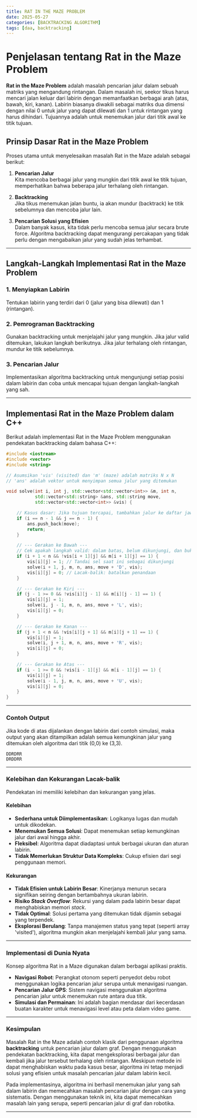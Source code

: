 ```yaml
---
title: RAT IN THE MAZE PROBLEM
date: 2025-05-27
categories: [BACKTRACKING ALGORITHM]
tags: [daa, backtracking]
---
```




# Penjelasan tentang Rat in the Maze Problem

**Rat in the Maze Problem** adalah masalah pencarian jalur dalam sebuah matriks yang mengandung rintangan. Dalam masalah ini, seekor tikus harus mencari jalan keluar dari labirin dengan memanfaatkan berbagai arah (atas, bawah, kiri, kanan). Labirin biasanya diwakili sebagai matriks dua dimensi dengan nilai 0 untuk jalur yang dapat dilewati dan 1 untuk rintangan yang harus dihindari. Tujuannya adalah untuk menemukan jalur dari titik awal ke titik tujuan.

## Prinsip Dasar Rat in the Maze Problem

Proses utama untuk menyelesaikan masalah Rat in the Maze adalah sebagai berikut:

1. **Pencarian Jalur**  
   Kita mencoba berbagai jalur yang mungkin dari titik awal ke titik tujuan, memperhatikan bahwa beberapa jalur terhalang oleh rintangan.

2. **Backtracking**  
   Jika tikus menemukan jalan buntu, ia akan mundur (backtrack) ke titik sebelumnya dan mencoba jalur lain.

3. **Pencarian Solusi yang Efisien**  
   Dalam banyak kasus, kita tidak perlu mencoba semua jalur secara brute force. Algoritma backtracking dapat mengurangi percakapan yang tidak perlu dengan mengabaikan jalur yang sudah jelas terhambat.

---

## Langkah-Langkah Implementasi Rat in the Maze Problem

### 1. Menyiapkan Labirin
Tentukan labirin yang terdiri dari 0 (jalur yang bisa dilewati) dan 1 (rintangan).

### 2. Pemrograman Backtracking
Gunakan backtracking untuk menjelajahi jalur yang mungkin. Jika jalur valid ditemukan, lakukan langkah berikutnya. Jika jalur terhalang oleh rintangan, mundur ke titik sebelumnya.

### 3. Pencarian Jalur
Implementasikan algoritma backtracking untuk mengunjungi setiap posisi dalam labirin dan coba untuk mencapai tujuan dengan langkah-langkah yang sah.

---

## Implementasi Rat in the Maze Problem dalam C++

Berikut adalah implementasi Rat in the Maze Problem menggunakan pendekatan backtracking dalam bahasa C++:

```cpp
#include <iostream>
#include <vector>
#include <string>

// Asumsikan 'vis' (visited) dan 'm' (maze) adalah matriks N x N
// 'ans' adalah vektor untuk menyimpan semua jalur yang ditemukan

void solve(int i, int j, std::vector<std::vector<int>> &m, int n, 
           std::vector<std::string> &ans, std::string move, 
           std::vector<std::vector<int>> &vis) {

    // Kasus dasar: Jika tujuan tercapai, tambahkan jalur ke daftar jawaban dan kembali
    if (i == n - 1 && j == n - 1) {
        ans.push_back(move);
        return;
    }

    // --- Gerakan ke Bawah ---
    // Cek apakah langkah valid: dalam batas, belum dikunjungi, dan bukan tembok (m[i+1][j] == 1)
    if (i + 1 < n && !vis[i + 1][j] && m[i + 1][j] == 1) {
        vis[i][j] = 1; // Tandai sel saat ini sebagai dikunjungi
        solve(i + 1, j, m, n, ans, move + 'D', vis);
        vis[i][j] = 0; // Lacak-balik: batalkan penandaan
    }

    // --- Gerakan ke Kiri ---
    if (j - 1 >= 0 && !vis[i][j - 1] && m[i][j - 1] == 1) {
        vis[i][j] = 1;
        solve(i, j - 1, m, n, ans, move + 'L', vis);
        vis[i][j] = 0;
    }

    // --- Gerakan ke Kanan ---
    if (j + 1 < n && !vis[i][j + 1] && m[i][j + 1] == 1) {
        vis[i][j] = 1;
        solve(i, j + 1, m, n, ans, move + 'R', vis);
        vis[i][j] = 0;
    }

    // --- Gerakan ke Atas ---
    if (i - 1 >= 0 && !vis[i - 1][j] && m[i - 1][j] == 1) {
        vis[i][j] = 1;
        solve(i - 1, j, m, n, ans, move + 'U', vis);
        vis[i][j] = 0;
    }
}
```

***

### Contoh Output

Jika kode di atas dijalankan dengan labirin dari contoh simulasi, maka output yang akan ditampilkan adalah semua kemungkinan jalur yang ditemukan oleh algoritma dari titik (0,0) ke (3,3).

```
DDRDRR
DRDDRR
```

***

### Kelebihan dan Kekurangan Lacak-balik

Pendekatan ini memiliki kelebihan dan kekurangan yang jelas.

#### **Kelebihan** 
* **Sederhana untuk Diimplementasikan**: Logikanya lugas dan mudah untuk dikodekan.
* **Menemukan Semua Solusi**: Dapat menemukan setiap kemungkinan jalur dari awal hingga akhir.
* **Fleksibel**: Algoritma dapat diadaptasi untuk berbagai ukuran dan aturan labirin.
* **Tidak Memerlukan Struktur Data Kompleks**: Cukup efisien dari segi penggunaan memori.

#### **Kekurangan** 
* **Tidak Efisien untuk Labirin Besar**: Kinerjanya menurun secara signifikan seiring dengan bertambahnya ukuran labirin.
* **Risiko *Stack Overflow***: Rekursi yang dalam pada labirin besar dapat menghabiskan memori *stack*.
* **Tidak Optimal**: Solusi pertama yang ditemukan tidak dijamin sebagai yang terpendek.
* **Eksplorasi Berulang**: Tanpa manajemen status yang tepat (seperti array 'visited'), algoritma mungkin akan menjelajahi kembali jalur yang sama.

***

### Implementasi di Dunia Nyata

Konsep algoritma Rat in a Maze digunakan dalam berbagai aplikasi praktis.

* **Navigasi Robot**: Perangkat otonom seperti penyedot debu robot menggunakan logika pencarian jalur serupa untuk menavigasi ruangan.
* **Pencarian Jalur GPS**: Sistem navigasi menggunakan algoritma pencarian jalur untuk menemukan rute antara dua titik.
* **Simulasi dan Permainan**: Ini adalah bagian mendasar dari kecerdasan buatan karakter untuk menavigasi level atau peta dalam video game.

***

### Kesimpulan

Masalah Rat in the Maze adalah contoh klasik dari penggunaan algoritma **backtracking** untuk pencarian jalur dalam graf. Dengan menggunakan pendekatan backtracking, kita dapat mengeksplorasi berbagai jalur dan kembali jika jalur tersebut terhalang oleh rintangan. Meskipun metode ini dapat menghabiskan waktu pada kasus besar, algoritma ini tetap menjadi solusi yang efisien untuk masalah pencarian jalur dalam labirin kecil.

Pada implementasinya, algoritma ini berhasil menemukan jalur yang sah dalam labirin dan memecahkan masalah pencarian jalur dengan cara yang sistematis. Dengan menggunakan teknik ini, kita dapat memecahkan masalah lain yang serupa, seperti pencarian jalur di graf dan robotika.

---